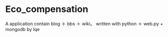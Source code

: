 # Eco_compensation
A application contain blog ＋ bbs ＋ wiki。  written with python ＋ web.py + mongodb  by lqe

